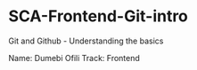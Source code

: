 # SCA-Frontend-Git-intro
Git and Github - Understanding the basics


Name: Dumebi Ofili
Track: Frontend

